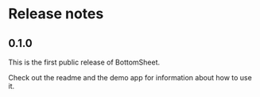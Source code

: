 # Release notes


## 0.1.0

This is the first public release of BottomSheet. 

Check out the readme and the demo app for information about how to use it.

